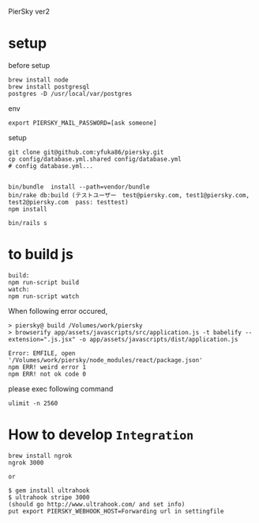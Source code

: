 PierSky ver2

# setup

before setup

    brew install node
    brew install postgresql
    postgres -D /usr/local/var/postgres

env

    export PIERSKY_MAIL_PASSWORD=[ask someone]

setup

    git clone git@github.com:yfuka86/piersky.git
    cp config/database.yml.shared config/database.yml
    # config database.yml...


    bin/bundle  install --path=vendor/bundle
    bin/rake db:build (テストユーザー　test@piersky.com, test1@piersky.com, test2@piersky.com  pass: testtest)
    npm install

    bin/rails s

# to build js

    build:
    npm run-script build
    watch:
    npm run-script watch

When following error occured,

    > piersky@ build /Volumes/work/piersky
    > browserify app/assets/javascripts/src/application.js -t babelify --extension=".js.jsx" -o app/assets/javascripts/dist/application.js

    Error: EMFILE, open '/Volumes/work/piersky/node_modules/react/package.json'
    npm ERR! weird error 1
    npm ERR! not ok code 0

please exec following command

    ulimit -n 2560

# How to develop `Integration`

    brew install ngrok
    ngrok 3000

    or

    $ gem install ultrahook
    $ ultrahook stripe 3000
    (should go http://www.ultrahook.com/ and set info)
    put export PIERSKY_WEBHOOK_HOST=Forwarding url in settingfile

